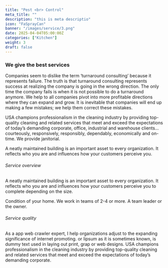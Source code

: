 ```yaml
---
title: "Pest <br> Control"
meta_title: ""
description: "this is meta descriptio"
icon: "FaSprayCan"
banner: "/images/service/3.png"
date: 2025-04-04T05:00:00Z
categories: ["Kitchen"]
weight: 3
draft: false
---
```


### We give the best services

Companies seem to dislike the term ‘turnaround consulting’ because it represents failure. The truth is that turnaround consulting represents success at realizing the company is going in the wrong direction. The only time the company fails is when it is not possible to do a turnaround anymore. We help to all companies pivot into more profitable directions where they can expand and grow. It is inevitable that companies will end up making a few mistakes; we help them correct these mistakes.

USA champions professionalism in the cleaning industry by providing top-quality cleaning and related services that meet and exceed the expectations of today’s demanding corporate, office, industrial and warehouse clients…courteously, responsively, responsibly, dependably, economically and on-time. We provide janitorial.

A neatly maintained building is an important asset to every organization. It reflects who you are and influences how your customers perceive you.

###### Service overview

A neatly maintained building is an important asset to every organization. It reflects who you are and influences how your customers perceive you to complete depending on the size.

Condition of your home. We work in teams of 2-4 or more. A team leader or the owner.

###### Service quality

As a app web crawler expert, I help organizations adjust to the expanding significance of internet promoting. or lipsum as it is sometimes known, is dummy text used in laying out print, grap or web designs. USA champions professionalism in the cleaning industry by providing top-quality cleaning and related services that meet and exceed the expectations of today’s demanding corporate.
